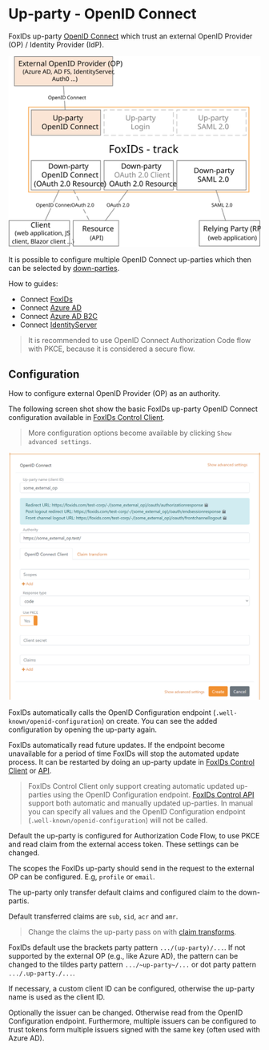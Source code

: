 ﻿# Up-party - OpenID Connect

FoxIDs up-party [OpenID Connect](https://openid.net/specs/openid-connect-core-1_0.html) which trust an external OpenID Provider (OP) / Identity Provider (IdP).

![FoxIDs up-party OpenID Connect](images/parties-up-party-oidc.svg)

It is possible to configure multiple OpenID Connect up-parties which then can be selected by [down-parties](parties.md#down-party).

How to guides:

- Connect [FoxIDs](up-party-howto-oidc-foxids.md) 
- Connect [Azure AD](up-party-howto-oidc-azure-ad.md) 
- Connect [Azure AD B2C](up-party-howto-oidc-azure-ad-b2c.md) 
- Connect [IdentityServer](up-party-howto-oidc-identityserver.md)

> It is recommended to use OpenID Connect Authorization Code flow with PKCE, because it is considered a secure flow.

## Configuration
How to configure external OpenID Provider (OP) as an authority.

The following screen shot show the basic FoxIDs up-party OpenID Connect configuration available in [FoxIDs Control Client](control.md#foxids-control-client).

> More configuration options become available by clicking `Show advanced settings`.

![Configure OpenID Connect](images/configure-oidc-up-party.png)

FoxIDs automatically calls the OpenID Configuration endpoint (`.well-known/openid-configuration`) on create. You can see the added configuration by opening the up-party again.

FoxIDs automatically read future updates. If the endpoint become unavailable for a period of time FoxIDs will stop the automated update process. It can be restarted by doing an up-party update in [FoxIDs Control Client](control.md#foxids-control-client) or [API](control.md#foxids-control-api).

> FoxIDs Control Client only support creating automatic updated up-parties using the OpenID Configuration endpoint. [FoxIDs Control API](control.md#foxids-control-api) support both automatic and manually updated up-parties. In manual you can specify all values and the OpenID Configuration endpoint (`.well-known/openid-configuration`) will not be called.

Default the up-party is configured for Authorization Code Flow, to use PKCE and read claim from the external access token. These settings can be changed.

The scopes the FoxIDs up-party should send in the request to the external OP can be configured. E.g, `profile` or `email`.

The up-party only transfer default claims and configured claim to the down-partis. 

Default transferred claims are `sub`, `sid`, `acr` and `amr`.

> Change the claims the up-party pass on with [claim transforms](claim-transform.md).

FoxIDs default use the brackets party pattern `.../(up-party)/...`. If not supported by the external OP (e.g., like Azure AD), the pattern can be changed to the tildes party pattern `.../~up-party~/...` or dot party pattern `.../.up-party./...`.

If necessary, a custom client ID can be configured, otherwise the up-party name is used as the client ID.

Optionally the issuer can be changed. Otherwise read from the OpenID Configuration endpoint. Furthermore, multiple issuers can be configured to trust tokens form multiple issuers signed with the same key (often used with Azure AD).

